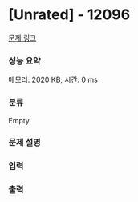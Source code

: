 # [Unrated]  - 12096 

[문제 링크](https://www.acmicpc.net/problem/12096) 

### 성능 요약

메모리: 2020 KB, 시간: 0 ms

### 분류

Empty

### 문제 설명

<!-- 66y47KCc7J2YIOygleuLteydgA== -->

### 입력 

 <!-- 7JWM66Ck7KSEIOyImCDsl4bri6Q= -->

### 출력 

 <!-- 7ZWY7KeA66eMIO2ejO2KuOuKlCDsnojri6Q= -->

